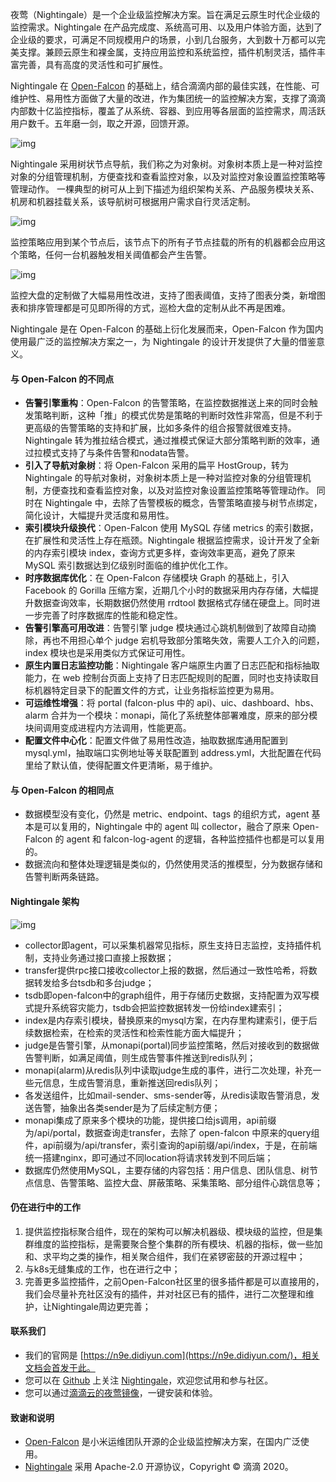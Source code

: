 夜莺（Nightingale）是一个企业级监控解决方案。旨在满足云原生时代企业级的监控需求。Nightingale 在产品完成度、系统高可用、以及用户体验方面，达到了企业级的要求，可满足不同规模用户的场景，小到几台服务，大到数十万都可以完美支撑。兼顾云原生和裸金属，支持应用监控和系统监控，插件机制灵活，插件丰富完善，具有高度的灵活性和可扩展性。

Nightingale 在 [Open-Falcon](https://github.com/open-falcon) 的基础上，结合滴滴内部的最佳实践，在性能、可维护性、易用性方面做了大量的改进，作为集团统一的监控解决方案，支撑了滴滴内部数十亿监控指标，覆盖了从系统、容器、到应用等各层面的监控需求，周活跃用户数千。五年磨一剑，取之开源，回馈开源。

![img](https://static.oschina.net/uploads/img/202003/23102919_4Wnp.png)

Nightingale 采用树状节点导航，我们称之为对象树。对象树本质上是一种对监控对象的分组管理机制，方便查找和查看监控对象，以及对监控对象设置监控策略等管理动作。 一棵典型的树可从上到下描述为组织架构关系、产品服务模块关系、机房和机器挂载关系，该导航树可根据用户需求自行灵活定制。

![img](https://static.oschina.net/uploads/img/202003/23102919_axij.png)

监控策略应用到某个节点后，该节点下的所有子节点挂载的所有的机器都会应用这个策略，任何一台机器触发相关阈值都会产生告警。

![img](https://static.oschina.net/uploads/img/202003/23102919_G5Rb.png)

监控大盘的定制做了大幅易用性改进，支持了图表阈值，支持了图表分类，新增图表和排序管理都是可见即所得的方式，巡检大盘的定制从此不再是困难。

Nightingale 是在 Open-Falcon 的基础上衍化发展而来，Open-Falcon 作为国内使用最广泛的监控解决方案之一，为 Nightingale 的设计开发提供了大量的借鉴意义。

#### 与 Open-Falcon 的不同点

- **告警引擎重构**：Open-Falcon 的告警策略，在监控数据推送上来的同时会触发策略判断，这种「推」的模式优势是策略的判断时效性非常高，但是不利于更高级的告警策略的支持和扩展，比如多条件的组合报警就很难支持。Nightingale 转为推拉结合模式，通过推模式保证大部分策略判断的效率，通过拉模式支持了与条件告警和nodata告警。
- **引入了导航对象树**：将 Open-Falcon 采用的扁平 HostGroup，转为 Nightingale 的导航对象树，对象树本质上是一种对监控对象的分组管理机制，方便查找和查看监控对象，以及对监控对象设置监控策略等管理动作。 同时在 Nightingale 中，去除了告警模板的概念，告警策略直接与树节点绑定，简化设计，大幅提升灵活度和易用性。
- **索引模块升级换代**：Open-Falcon 使用 MySQL 存储 metrics 的索引数据，在扩展性和灵活性上存在瓶颈。Nightingale 根据监控需求，设计开发了全新的内存索引模块 index，查询方式更多样，查询效率更高，避免了原来 MySQL 索引数据达到亿级别时面临的维护优化工作。
- **时序数据库优化**：在 Open-Falcon 存储模块 Graph 的基础上，引入 Facebook 的 Gorilla 压缩方案，近期几个小时的数据采用内存存储，大幅提升数据查询效率，长期数据仍然使用 rrdtool 数据格式存储在硬盘上。同时进一步完善了时序数据库的性能和稳定性。
- **告警引擎高可用改进**：告警引擎 judge 模块通过心跳机制做到了故障自动摘除，再也不用担心单个 judge 宕机导致部分策略失效，需要人工介入的问题，index 模块也是采用类似方式保证可用性。
- **原生内置日志监控功能**：Nightingale 客户端原生内置了日志匹配和指标抽取能力，在 web 控制台页面上支持了日志匹配规则的配置，同时也支持读取目标机器特定目录下的配置文件的方式，让业务指标监控更为易用。
- **可运维性增强**：将 portal (falcon-plus 中的 api)、uic、dashboard、hbs、alarm 合并为一个模块：monapi，简化了系统整体部署难度，原来的部分模块间调用变成进程内方法调用，性能更高。
- **配置文件中心化**：配置文件做了易用性改造，抽取数据库通用配置到 mysql.yml，抽取端口实例地址等关联配置到 address.yml，大批配置在代码里给了默认值，使得配置文件更清晰，易于维护。

#### 与 Open-Falcon 的相同点

- 数据模型没有变化，仍然是 metric、endpoint、tags 的组织方式，agent 基本是可以复用的，Nightingale 中的 agent 叫 collector，融合了原来 Open-Falcon 的 agent 和 falcon-log-agent 的逻辑，各种监控插件也都是可以复用的。
- 数据流向和整体处理逻辑是类似的，仍然使用灵活的推模型，分为数据存储和告警判断两条链路。

#### Nightingale 架构[ ](https://n9e.didiyun.com/blog/2020/02/29/nightingale-v1.0.0-release/#nightingale架构)

![img](https://static.oschina.net/uploads/img/202003/23102919_kPCa.png)

- collector即agent，可以采集机器常见指标，原生支持日志监控，支持插件机制，支持业务通过接口直接上报数据；
- transfer提供rpc接口接收collector上报的数据，然后通过一致性哈希，将数据转发给多台tsdb和多台judge；
- tsdb即open-falcon中的graph组件，用于存储历史数据，支持配置为双写模式提升系统容灾能力，tsdb会把监控数据转发一份给index建索引；
- index是内存索引模块，替换原来的mysql方案，在内存里构建索引，便于后续数据检索，在检索的灵活性和检索性能方面大幅提升；
- judge是告警引擎，从monapi(portal)同步监控策略，然后对接收到的数据做告警判断，如满足阈值，则生成告警事件推送到redis队列；
- monapi(alarm)从redis队列中读取judge生成的事件，进行二次处理，补充一些元信息，生成告警消息，重新推送回redis队列；
- 各发送组件，比如mail-sender、sms-sender等，从redis读取告警消息，发送告警，抽象出各类sender是为了后续定制方便；
- monapi集成了原来多个模块的功能，提供接口给js调用，api前缀为/api/portal，数据查询走transfer，去除了 open-falcon 中原来的query组件，api前缀为/api/transfer，索引查询的api前缀/api/index，于是，在前端统一搭建nginx，即可通过不同location将请求转发到不同后端；
- 数据库仍然使用MySQL，主要存储的内容包括：用户信息、团队信息、树节点信息、告警策略、监控大盘、屏蔽策略、采集策略、部分组件心跳信息等；

#### 仍在进行中的工作[ ](https://n9e.didiyun.com/blog/2020/02/29/nightingale-v1.0.0-release/#仍在进行中的工作)

1. 提供监控指标聚合组件，现在的架构可以解决机器级、模块级的监控，但是集群维度的监控指标，是需要聚合整个集群的所有模块、机器的指标，做一些加和、求平均之类的操作，相关聚合组件，我们在紧锣密鼓的开源过程中；
2. 与k8s无缝集成的工作，也在进行之中；
3. 完善更多监控插件，之前Open-Falcon社区里的很多插件都是可以直接用的，我们会尽量补充社区没有的插件，并对社区已有的插件，进行二次整理和维护，让Nightingale周边更完善；

#### 联系我们[ ](https://n9e.didiyun.com/blog/2020/02/29/nightingale-v1.0.0-release/#联系我们)

- 我们的官网是 [https://n9e.didiyun.com](https://n9e.didiyun.com/)，相关文档会首发于此。
- 您可以在 [Github](https://github.com/didi/nightingale) 上关注 [Nightingale](https://github.com/didi/nightingale)，欢迎您试用和参与社区。
- 您可以通过[滴滴云的夜莺镜像](http://n9e.didiyun.com/docs/install/didiyun/)，一键安装和体验。

#### 致谢和说明

- [Open-Falcon](http://open-falcon.org/) 是小米运维团队开源的企业级监控解决方案，在国内广泛使用。
- [Nightingale](http://n9e.didiyun.com/) 采用 Apache-2.0 开源协议，Copyright © 滴滴 2020。